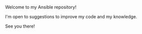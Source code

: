 Welcome to my Ansible repository!

I'm open to suggestions to improve my code and my knowledge.

See you there!
